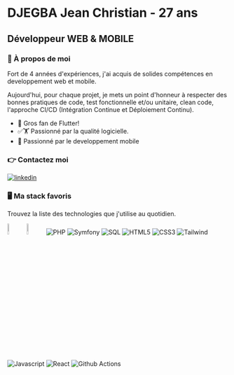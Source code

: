 # DJEGBA Jean Christian - 27 ans

## Développeur WEB & MOBILE

### 🚀 À propos de moi

Fort de 4 années d'expériences, j'ai acquis de solides compétences en developpement web et mobile.

Aujourd'hui, pour chaque projet, je mets un point d'honneur à respecter des bonnes pratiques de code, test fonctionnelle et/ou unitaire, clean code, l'approche CI/CD (Intégration Continue et Déploiement Continu).

<ul dir="auto">
<li>🤯 Gros fan de Flutter!</li>
<li>✅🏋 Passionné par la qualité logicielle.</li>
<li>📱  Passionné par le developpement mobile</li>
</ul>

### 👉️ Contactez moi
<a href="https://www.linkedin.com/in/jean-christian-djegba-03a577120/" rel="nofollow"><img src="https://camo.githubusercontent.com/2b91ca452712585ded21c915eefcf36ea6d69716da98590a76308ab959b61807/68747470733a2f2f696d672e736869656c64732e696f2f62616467652f6c696e6b6564696e2d3041363643323f7374796c653d666f722d7468652d6261646765266c6f676f3d6c696e6b6564696e266c6f676f436f6c6f723d7768697465" alt="linkedin" data-canonical-src="https://img.shields.io/badge/linkedin-0A66C2?style=for-the-badge&amp;logo=linkedin&amp;logoColor=white" style="max-width: 100%;"></a>

### 🖥️ Ma stack favoris

Trouvez la liste des technologies que j'utilise au quotidien.

<img 
    src="https://dart.dev/assets/shared/dart-logo-for-shares.png?" alt="DART"
    data-canonical-src="https://dart.dev/assets/shared/dart-logo-for-shares.png?"
    style="max-width: 10%; width: 8%" 
/>
<img
    src="https://docs.flutter.dev/assets/images/shared/brand/flutter/logo+text/horizontal/default.svg" alt="FLUTTER"
    data-canonical-src="https://docs.flutter.dev/assets/images/shared/brand/flutter/logo+text/horizontal/default.svg"
    style="max-width: 10%; width: 8%"
/>
<img
    src="https://camo.githubusercontent.com/71b2dee2205ddd877ae1d985613d87e3503b76e73f53e123ed516f51d2b1f8b7/68747470733a2f2f696d672e736869656c64732e696f2f62616467652f5048502d3737374242333f7374796c653d666f722d7468652d6261646765266c6f676f3d706870266c6f676f436f6c6f723d7768697465"
    alt="PHP"
    data-canonical-src="https://img.shields.io/badge/PHP-777BB3?style=for-the-badge&amp;logo=php&amp;logoColor=white"
    style="max-width: 100%;"
/>
        <img
            src="https://camo.githubusercontent.com/6dd569727b29a249e0c20c88da6db6345f41396c9c2a4a360eda801696e09ee9/68747470733a2f2f696d672e736869656c64732e696f2f62616467652f53796d666f6e792d3030303030303f7374796c653d666f722d7468652d6261646765266c6f676f3d73796d666f6e79266c6f676f436f6c6f723d7768697465"
            alt="Symfony"
            data-canonical-src="https://img.shields.io/badge/Symfony-000000?style=for-the-badge&amp;logo=symfony&amp;logoColor=white"
            style="max-width: 100%;"
        />
        <img
            src="https://camo.githubusercontent.com/583c099aaa20ce39b2de8db69a27f71d02f0246667201a5c407c02924efa6d6a/68747470733a2f2f696d672e736869656c64732e696f2f62616467652f53514c2d3030373538663f7374796c653d666f722d7468652d6261646765266c6f676f3d61646d696e6572266c6f676f436f6c6f723d7768697465"
            alt="SQL"
            data-canonical-src="https://img.shields.io/badge/SQL-00758f?style=for-the-badge&amp;logo=adminer&amp;logoColor=white"
            style="max-width: 100%;"
        />
        <img
            src="https://camo.githubusercontent.com/487750ccb0f88a2b1b386d03c6cbb1c1d2ebe0328b516a7334145784944d865b/68747470733a2f2f696d672e736869656c64732e696f2f62616467652f48544d4c352d6533346332363f7374796c653d666f722d7468652d6261646765266c6f676f3d68746d6c35266c6f676f436f6c6f723d7768697465"
            alt="HTML5"
            data-canonical-src="https://img.shields.io/badge/HTML5-e34c26?style=for-the-badge&amp;logo=html5&amp;logoColor=white"
            style="max-width: 100%;"
        />
        <img
            src="https://camo.githubusercontent.com/e4cfd167f46f33b8cc87c691ed61d960a2485c03af54e39d43b10df56fed95a3/68747470733a2f2f696d672e736869656c64732e696f2f62616467652f435353332d3236346465343f7374796c653d666f722d7468652d6261646765266c6f676f3d63737333266c6f676f436f6c6f723d7768697465"
            alt="CSS3"
            data-canonical-src="https://img.shields.io/badge/CSS3-264de4?style=for-the-badge&amp;logo=css3&amp;logoColor=white"
            style="max-width: 100%;"
        />
        <img
            src="https://camo.githubusercontent.com/106da6a22b19aaa5fc0f2a5fd3f81f8a5f9ba3541bf9eb0f59029d8649d10689/68747470733a2f2f696d672e736869656c64732e696f2f62616467652f5461696c77696e642d3338626466383f7374796c653d666f722d7468652d6261646765266c6f676f3d7461696c77696e64637373266c6f676f436f6c6f723d7768697465"
            alt="Tailwind"
            data-canonical-src="https://img.shields.io/badge/Tailwind-38bdf8?style=for-the-badge&amp;logo=tailwindcss&amp;logoColor=white"
            style="max-width: 100%;"
        />
        <img
            src="https://camo.githubusercontent.com/09d133bd583c4a97facc9d2110d510ce6bc6265b6e570b8ae423e6c6116570ff/68747470733a2f2f696d672e736869656c64732e696f2f62616467652f4a6176617363726970742d6637646631653f7374796c653d666f722d7468652d6261646765266c6f676f3d6a617661736372697074266c6f676f436f6c6f723d626c61636b"
            alt="Javascript"
            data-canonical-src="https://img.shields.io/badge/Javascript-f7df1e?style=for-the-badge&amp;logo=javascript&amp;logoColor=black"
            style="max-width: 100%;"
        />
        <img
            src="https://camo.githubusercontent.com/b8f1d995cf1e47a04baf70030495e3743efbeee0085fa80796d8bfa358f4dfd1/68747470733a2f2f696d672e736869656c64732e696f2f62616467652f52656163744a732d3631444246423f7374796c653d666f722d7468652d6261646765266c6f676f3d7265616374266c6f676f436f6c6f723d626c61636b"
            alt="React"
            data-canonical-src="https://img.shields.io/badge/ReactJs-61DBFB?style=for-the-badge&amp;logo=react&amp;logoColor=black"
            style="max-width: 100%;"
        />
  <img
            src="https://camo.githubusercontent.com/dc3ea959ab484d5ce8f08e117df673ac08a508323711a1e2b8d29b163509b22b/68747470733a2f2f696d672e736869656c64732e696f2f62616467652f2d4769746875625f416374696f6e732d3230383846463f7374796c653d666f722d7468652d6261646765266c6f676f3d6769746875622d616374696f6e73266c6f676f436f6c6f723d7768697465"
            alt="Github Actions"
            data-canonical-src="https://img.shields.io/badge/-Github_Actions-2088FF?style=for-the-badge&amp;logo=github-actions&amp;logoColor=white"
            style="max-width: 100%;"
        />
